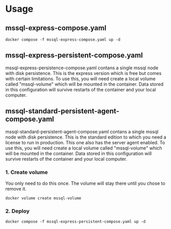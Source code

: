 # Usage

## mssql-express-compose.yaml

```
docker compose -f mssql-express-compose.yaml up -d
```


## mssql-express-persistent-compose.yaml
mssql-express-persistence-compose.yaml contans a single mssql node with disk persistence. This is the express version which is free but comes with certain limitations. To use this, you will need create a local volume called "mssql-volume" which will be mounted in the container. Data stored in this configuration will survive restarts of the container and your local computer.


## mssql-standard-persistent-agent-compose.yaml
mssql-standard-persistent-agent-compose.yaml contans a single mssql node with disk persistence. This is the standard edition to which you need a license to run in production. This one also has the server agent enabled. To use this, you will need create a local volume called "mssql-volume" which will be mounted in the container. Data stored in this configuration will survive restarts of the container and your local computer.

### 1. Create volume
You only need to do this once. The volume will stay there until you chose to remove it.
```
docker volume create mssql-volume
```

### 2. Deploy
```
docker compose -f mssql-express-persistent-compose.yaml up -d
```